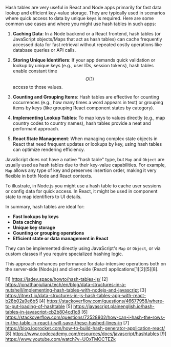 Hash tables are very useful in React and Node apps primarily for fast data lookup and efficient key-value storage. They are
typically used in scenarios where quick access to data by unique keys is required. Here are some common use cases and where
you might use hash tables in such apps:

1. **Caching Data**: In a Node backend or a React frontend, hash tables (or JavaScript objects/Maps that act as hash tables)
   can cache frequently accessed data for fast retrieval without repeated costly operations like database queries or API
   calls.

2. **Storing Unique Identifiers**: If your app demands quick validation or lookup by unique keys (e.g., user IDs, session
   tokens), hash tables enable constant time $$O(1)$$ access to those values.

3. **Counting and Grouping Items**: Hash tables are effective for counting occurrences (e.g., how many times a word appears
   in text) or grouping items by keys (like grouping React component states by category).

4. **Implementing Lookup Tables**: To map keys to values directly (e.g., map country codes to country names), hash tables
   provide a neat and performant approach.

5. **React State Management**: When managing complex state objects in React that need frequent updates or lookups by key,
   using hash tables can optimize rendering efficiency.

JavaScript does not have a native "hash table" type, but `Map` and `Object` are usually used as hash tables due to their
key-value capabilities. For example, `Map` allows any type of key and preserves insertion order, making it very flexible in
both Node and React contexts.

To illustrate, in Node.js you might use a hash table to cache user sessions or config data for quick access. In React, it
might be used in component state to map identifiers to UI details.

In summary, hash tables are ideal for:

- **Fast lookups by keys**
- **Data caching**
- **Unique key storage**
- **Counting or grouping operations**
- **Efficient state or data management in React**

They can be implemented directly using JavaScript's `Map` or `Object`, or via custom classes if you require specialized
hashing logic.

This approach enhances performance for data-intensive operations both on the server-side (Node.js) and client-side (React)
applications[1][2][5][8].

[1] https://jsdev.space/howto/hash-tables-js/ [2]
https://jonathanjuliani.tech/en/blog/data-structures-in-a-nutshell/implementing-hash-tables-with-nodejs-and-javascript [3]
https://itnext.io/data-structures-in-js-hash-tables-app-with-react-b28b02a9e6b5 [4]
https://stackoverflow.com/questions/46677958/where-to-put-loading-of-hashtable [5]
https://javascript.plainenglish.io/hash-tables-in-javascript-cb2b804cd1c8 [6]
https://stackoverflow.com/questions/72528802/how-can-i-hash-the-rows-in-the-table-in-react-i-will-save-these-hashed-lines-in
[7] https://blog.logrocket.com/how-to-build-hash-generator-application-react/ [8]
https://www.codecademy.com/resources/docs/javascript/hashtables [9] https://www.youtube.com/watch?v=UOxTMOCTEZk

